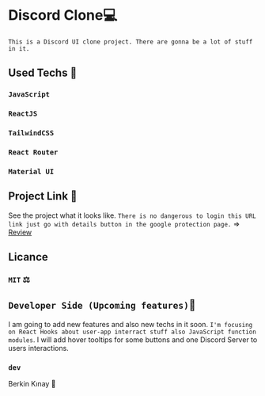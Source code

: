 # Discord Clone💻
`This is a Discord UI clone project. There are gonna be a lot of stuff in it.`

## Used Techs 🥰

### `JavaScript`
### `ReactJS`
### `TailwindCSS`
### `React Router`
### `Material UI`

## Project Link 🔭

See the project what it looks like.
`There is no dangerous to login this URL link just go with details button in the google protection page.` => [Review](https://discord-clone-47aw5yejj-developedbyven.vercel.app/)


## Licance
### `MIT` ⚖️

## `Developer Side (Upcoming features)`💫
I am going to add new features and also new techs in it soon.
`I'm focusing on React Hooks about user-app interract stuff also JavaScript function modules`. I will add hover tooltips for some buttons and one Discord Server to users interactions.

### `dev`
Berkin Kınay 👤
